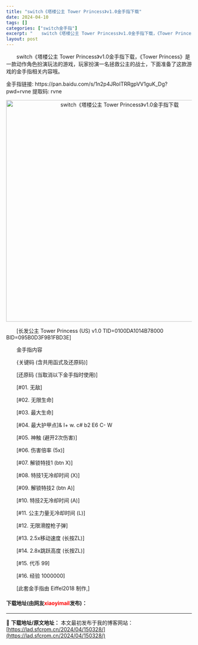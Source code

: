 ```yaml
---
title: "switch《塔楼公主 Tower Princess》v1.0金手指下载"
date: 2024-04-10
tags: []
categories: ["switch金手指"]
excerpt: "　　switch《塔楼公主 Tower Princess》v1.0金手指下载，《Tower Princess》是一款动作角色扮演玩法的游戏，玩家扮演一名拯救公主的战士，下面准备了这款游戏的金手指相关内容哦。 金手指链接: https://pan.baidu.com/s/1n2p4JRoITRRgpV&hellip;"
layout: post
---
```


 <p>　　switch《塔楼公主 Tower Princess》v1.0金手指下载，《Tower Princess》是一款动作角色扮演玩法的游戏，玩家扮演一名拯救公主的战士，下面准备了这款游戏的金手指相关内容哦。</p> <p>金手指链接: https://pan.baidu.com/s/1n2p4JRoITRRgpVV1guK_Dg?pwd=rvne 提取码: rvne</p> <p align="center"><img align="" border="0" src="https://lad.sfcrom.cn/wp-content/uploads/2024/04/20240410_6615e362b592e.webp" width="600" alt="switch《塔楼公主 Tower Princess》v1.0金手指下载" /></p> <p>　　[长发公主 Tower Princess (US) v1.0 TID=0100DA1014B78000 BID=095B0D3F9B1FBD3E]</p> <p>　　金手指内容</p> <p>　　{关键码 (含共用函式及还原码)]</p> <p>　　[还原码 (当取消以下金手指时使用)]</p> <p>　　[#01. 无敌]</p> <p>　　[#02. 无限生命]</p> <p>　　[#03. 最大生命]</p> <p>　　[#04. 最大护甲点]&amp; I+ w. c# b2 E6 C- W</p> <p>　　[#05. 神触 (避开2次伤害)]</p> <p>　　[#06. 伤害倍率 (5x)]</p> <p>　　[#07. 解锁特技1 (btn X)]</p> <p>　　[#08. 特技1无冷却时间 (X)]</p> <p>　　[#09. 解锁特技2 (btn A)]</p> <p>　　[#10. 特技2无冷却时间 (A)]</p> <p>　　[#11. 公主力量无冷却时间 (L)]</p> <p>　　[#12. 无限滑膛枪子弹]</p> <p>　　[#13. 2.5x移动速度 (长按ZL)]</p> <p>　　[#14. 2.8x跳跃高度 (长按ZL)]</p> <p>　　[#15. 代币 99]</p> <p>　　[#16. 经验 1000000]</p> <p>　　[此套金手指由 Eiffel2018 制作,]</p> <p><h4>下载地址(由网友<font color="red">xiaoyimail</font>发布)：</h4></p> 

---
📖 **下载地址/原文地址：** 本文最初发布于我的博客网站：[https://lad.sfcrom.cn/2024/04/150328/](https://lad.sfcrom.cn/2024/04/150328/)
